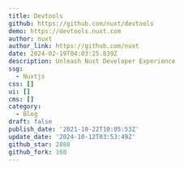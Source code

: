 ```yaml
---
title: Devtools
github: https://github.com/nuxt/devtools
demo: https://devtools.nuxt.com
author: nuxt
author_link: https://github.com/nuxt
date: 2024-02-19T04:03:25.839Z
description: Unleash Nuxt Developer Experience
ssg:
  - Nuxtjs
css: []
ui: []
cms: []
category:
  - Blog
draft: false
publish_date: '2021-10-22T10:05:53Z'
update_date: '2024-10-12T03:53:49Z'
github_star: 2888
github_fork: 160
---
```


